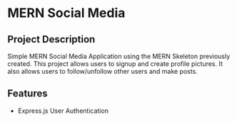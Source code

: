 # MERN Social Media

## Project Description

Simple MERN Social Media Application using the MERN Skeleton previously created. This project allows users to signup and create profile pictures. It also allows users to follow/unfollow other users and make posts.

## Features
* Express.js User Authentication 
